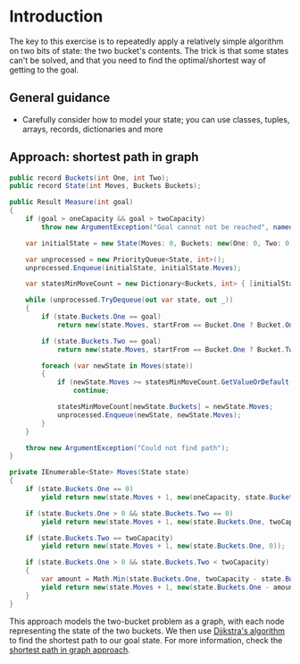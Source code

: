 # Introduction

The key to this exercise is to repeatedly apply a relatively simple algorithm on two bits of state: the two bucket's contents.
The trick is that some states can't be solved, and that you need to find the optimal/shortest way of getting to the goal.

## General guidance

- Carefully consider how to model your state; you can use classes, tuples, arrays, records, dictionaries and more

## Approach: shortest path in graph

```csharp
public record Buckets(int One, int Two);
public record State(int Moves, Buckets Buckets);

public Result Measure(int goal)
{
    if (goal > oneCapacity && goal > twoCapacity)
        throw new ArgumentException("Goal cannot not be reached", nameof(goal));

    var initialState = new State(Moves: 0, Buckets: new(One: 0, Two: 0));

    var unprocessed = new PriorityQueue<State, int>();
    unprocessed.Enqueue(initialState, initialState.Moves);

    var statesMinMoveCount = new Dictionary<Buckets, int> { [initialState.Buckets] = initialState.Moves };

    while (unprocessed.TryDequeue(out var state, out _))
    {
        if (state.Buckets.One == goal)
            return new(state.Moves, startFrom == Bucket.One ? Bucket.One : Bucket.Two, state.Buckets.Two);

        if (state.Buckets.Two == goal)
            return new(state.Moves, startFrom == Bucket.One ? Bucket.Two : Bucket.One, state.Buckets.One);

        foreach (var newState in Moves(state))
        {
            if (newState.Moves >= statesMinMoveCount.GetValueOrDefault(newState.Buckets, int.MaxValue))
                continue;

            statesMinMoveCount[newState.Buckets] = newState.Moves;
            unprocessed.Enqueue(newState, newState.Moves);
        }
    }

    throw new ArgumentException("Could not find path");
}

private IEnumerable<State> Moves(State state)
{
    if (state.Buckets.One == 0)
        yield return new(state.Moves + 1, new(oneCapacity, state.Buckets.Two));

    if (state.Buckets.One > 0 && state.Buckets.Two == 0)
        yield return new(state.Moves + 1, new(state.Buckets.One, twoCapacity));

    if (state.Buckets.Two == twoCapacity)
        yield return new(state.Moves + 1, new(state.Buckets.One, 0));

    if (state.Buckets.One > 0 && state.Buckets.Two < twoCapacity)
    {
        var amount = Math.Min(state.Buckets.One, twoCapacity - state.Buckets.Two);
        yield return new(state.Moves + 1, new(state.Buckets.One - amount, state.Buckets.Two + amount));
    }
}
```

This approach models the two-bucket problem as a graph, with each node representing the state of the two buckets.
We then use [Dijkstra's algorithm][dijkstras-algorithm] to find the shortest path to our goal state.
For more information, check the [shortest path in graph approach][approach-shortest-path].

[approach-shortest-path]: https://exercism.org/tracks/csharp/exercises/two-bucket/approaches/graph-shortest-path
[dijkstras-algorithm]: https://en.wikipedia.org/wiki/Dijkstra%27s_algorithm
